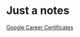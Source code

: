 # Just a notes

[Google Career Certificates](https://grow.google/intl/id_id/certificates/?utm_source=hpp&utm_medium=paid&utm_campaign=may_2022)


